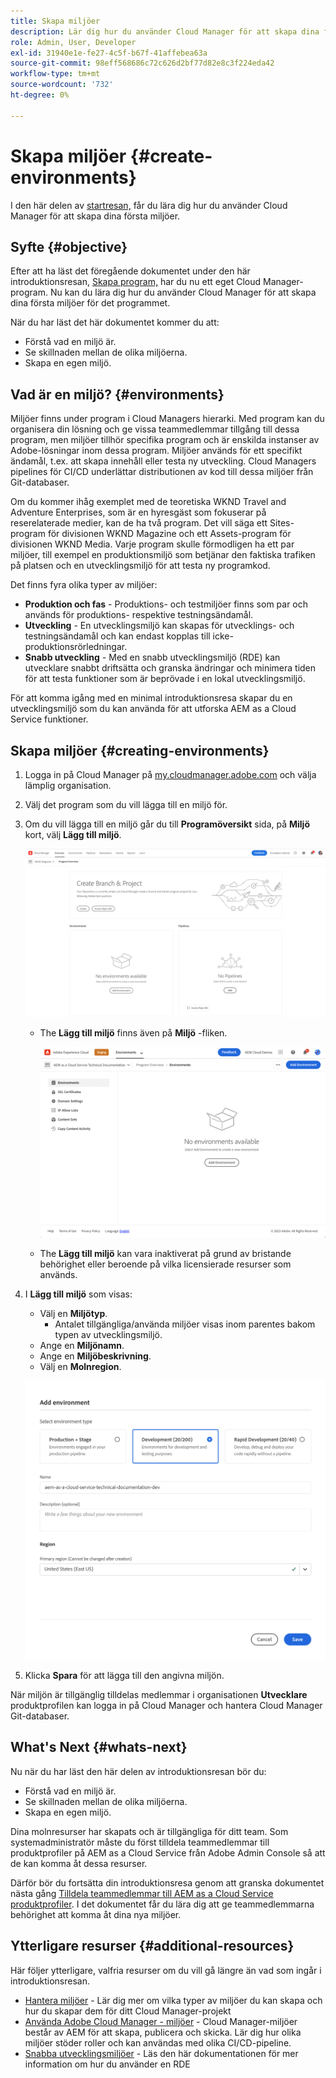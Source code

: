 ```yaml
---
title: Skapa miljöer
description: Lär dig hur du använder Cloud Manager för att skapa dina första miljöer.
role: Admin, User, Developer
exl-id: 31940e1e-fe27-4c5f-b67f-41affebea63a
source-git-commit: 98eff568686c72c626d2bf77d82e8c3f224eda42
workflow-type: tm+mt
source-wordcount: '732'
ht-degree: 0%

---
```


# Skapa miljöer {#create-environments}

I den här delen av [startresan,](overview.md) får du lära dig hur du använder Cloud Manager för att skapa dina första miljöer.

## Syfte {#objective}

Efter att ha läst det föregående dokumentet under den här introduktionsresan, [Skapa program,](create-program.md) har du nu ett eget Cloud Manager-program. Nu kan du lära dig hur du använder Cloud Manager för att skapa dina första miljöer för det programmet.

När du har läst det här dokumentet kommer du att:

* Förstå vad en miljö är.
* Se skillnaden mellan de olika miljöerna.
* Skapa en egen miljö.

## Vad är en miljö? {#environments}

Miljöer finns under program i Cloud Managers hierarki. Med program kan du organisera din lösning och ge vissa teammedlemmar tillgång till dessa program, men miljöer tillhör specifika program och är enskilda instanser av Adobe-lösningar inom dessa program. Miljöer används för ett specifikt ändamål, t.ex. att skapa innehåll eller testa ny utveckling. Cloud Managers pipelines för CI/CD underlättar distributionen av kod till dessa miljöer från Git-databaser.

Om du kommer ihåg exemplet med de teoretiska WKND Travel and Adventure Enterprises, som är en hyresgäst som fokuserar på reserelaterade medier, kan de ha två program. Det vill säga ett Sites-program för divisionen WKND Magazine och ett Assets-program för divisionen WKND Media. Varje program skulle förmodligen ha ett par miljöer, till exempel en produktionsmiljö som betjänar den faktiska trafiken på platsen och en utvecklingsmiljö för att testa ny programkod.

Det finns fyra olika typer av miljöer:

* **Produktion och fas** - Produktions- och testmiljöer finns som par och används för produktions- respektive testningsändamål.
* **Utveckling** - En utvecklingsmiljö kan skapas för utvecklings- och testningsändamål och kan endast kopplas till icke-produktionsrörledningar.
* **Snabb utveckling** - Med en snabb utvecklingsmiljö (RDE) kan utvecklare snabbt driftsätta och granska ändringar och minimera tiden för att testa funktioner som är beprövade i en lokal utvecklingsmiljö.

För att komma igång med en minimal introduktionsresa skapar du en utvecklingsmiljö som du kan använda för att utforska AEM as a Cloud Service funktioner.

## Skapa miljöer {#creating-environments}

1. Logga in på Cloud Manager på [my.cloudmanager.adobe.com](https://my.cloudmanager.adobe.com/) och välja lämplig organisation.

1. Välj det program som du vill lägga till en miljö för.

1. Om du vill lägga till en miljö går du till **Programöversikt** sida, på **Miljö** kort, välj **Lägg till miljö**.

   ![Miljökort](/help/implementing/cloud-manager/assets/no-environments.png)

   * The **Lägg till miljö** finns även på **Miljö** -fliken.

      ![Fliken Miljö](/help/implementing/cloud-manager/assets/environments-tab.png)

   * The **Lägg till miljö** kan vara inaktiverat på grund av bristande behörighet eller beroende på vilka licensierade resurser som används.

1. I **Lägg till miljö** som visas:

   * Välj en **Miljötyp**.
      * Antalet tillgängliga/använda miljöer visas inom parentes bakom typen av utvecklingsmiljö.
   * Ange en **Miljönamn**.
   * Ange en **Miljöbeskrivning**.
   * Välj en **Molnregion**.

   ![Dialogrutan Lägg till miljö](/help/implementing/cloud-manager/assets/add-environment2.png)

1. Klicka **Spara** för att lägga till den angivna miljön.

När miljön är tillgänglig tilldelas medlemmar i organisationen **Utvecklare** produktprofilen kan logga in på Cloud Manager och hantera Cloud Manager Git-databaser.

## What&#39;s Next {#whats-next}

Nu när du har läst den här delen av introduktionsresan bör du:

* Förstå vad en miljö är.
* Se skillnaden mellan de olika miljöerna.
* Skapa en egen miljö.

Dina molnresurser har skapats och är tillgängliga för ditt team. Som systemadministratör måste du först tilldela teammedlemmar till produktprofiler på AEM as a Cloud Service från Adobe Admin Console så att de kan komma åt dessa resurser.

Därför bör du fortsätta din introduktionsresa genom att granska dokumentet nästa gång [Tilldela teammedlemmar till AEM as a Cloud Service produktprofiler](assign-profiles-aem.md). I det dokumentet får du lära dig att ge teammedlemmarna behörighet att komma åt dina nya miljöer.

## Ytterligare resurser {#additional-resources}

Här följer ytterligare, valfria resurser om du vill gå längre än vad som ingår i introduktionsresan.

* [Hantera miljöer](/help/implementing/cloud-manager/manage-environments.md) - Lär dig mer om vilka typer av miljöer du kan skapa och hur du skapar dem för ditt Cloud Manager-projekt
* [Använda Adobe Cloud Manager - miljöer](https://experienceleague.adobe.com/docs/experience-manager-learn/cloud-service/cloud-manager/environments.html) - Cloud Manager-miljöer består av AEM för att skapa, publicera och skicka. Lär dig hur olika miljöer stöder roller och kan användas med olika CI/CD-pipeline.
* [Snabba utvecklingsmiljöer](/help/implementing/developing/introduction/rapid-development-environments.md) - Läs den här dokumentationen för mer information om hur du använder en RDE

<!-- ERROR: Not Found (HTTP error 404) * [AEM Champion Tips and Tricks - Cloud Manager Environment Types](https://experienceleague.adobe.com/docs/experience-manager-learn/cloud-service/expert-resources/aem-champions/environment-types.md) - Watch this video for an overview of Cloud Manager environment types from an AEM champion. -->

